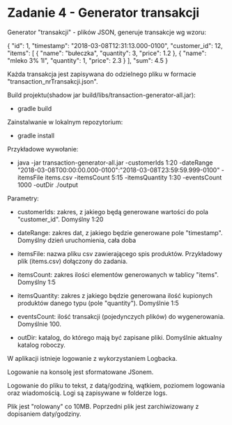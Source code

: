 <h1>Zadanie 4 - Generator transakcji</h1>

Generator "transakcji" - plików JSON, generuje transakcje wg wzoru:

{
  "id": 1,
  "timestamp": "2018-03-08T12:31:13.000-0100",
  "customer_id": 12,
  "items": [
    {
      "name": "bułeczka",
      "quantity": 3,
      "price": 1.2
    },
    {
      "name": "mleko 3% 1l",
      "quantity": 1,
      "price": 2.3
    }
  ],
  "sum": 4.5
}

Każda transakcja jest zapisywana do odzielnego pliku w formacie "transaction_nrTransakcji.json". 

Build projektu(shadow jar build/libs/transaction-generator-all.jar):

- gradle build

Zainstalwanie w lokalnym repozytorium:

- gradle install

Przykładowe wywołanie:

- java -jar transaction-generator-all.jar -customerIds 1:20 -dateRange "2018-03-08T00:00:00.000-0100":"2018-03-08T23:59:59.999-0100" -itemsFile items.csv -itemsCount 5:15 -itemsQuantity 1:30 -eventsCount 1000 -outDir ./output

Parametry:

- customerIds: zakres, z jakiego będą generowane wartości do pola "customer_id". Domyślny 1:20

- dateRange: zakres dat, z jakiego będzie generowane pole "timestamp". Domyślny dzień uruchomienia, cała doba

- itemsFile: nazwa pliku csv zawierającego spis produktów. Przykładowy plik (items.csv) dołączony do zadania.

- itemsCount: zakres ilości elementów generowanych w tablicy "items". Domyślny 1:5

- itemsQuantity: zakres z jakiego będzie generowana ilość kupionych produktów danego typu (pole "quantity"). Domyślnie 1:5

- eventsCount: ilość transakcji (pojedynczych plików) do wygenerowania. Domyślnie 100.

- outDir: katalog, do którego mają być zapisane pliki. Domyślnie aktualny katalog roboczy.

W aplikacji istnieje logowanie z wykorzystaniem Logbacka.

Logowanie na konsolę jest sformatowane JSonem.

Logowanie do pliku to tekst, z datą/godziną, wątkiem, poziomem logowania oraz wiadomością. Logi są zapisywane w folderze logs.

Plik jest "rolowany" co 10MB. Poprzedni plik jest zarchiwizowany z dopisaniem daty/godziny.
